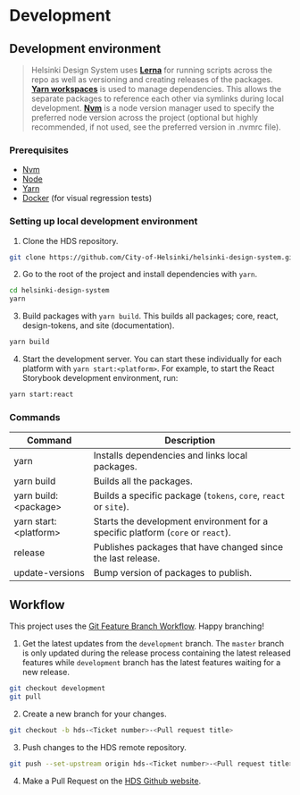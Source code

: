 # Development

## Development environment

> Helsinki Design System uses [**Lerna**](https://lerna.js.org/) for running scripts across the repo as well as versioning and creating releases of the packages. [**Yarn workspaces**](https://yarnpkg.com/lang/en/docs/workspaces/) is used to manage dependencies. This allows the separate packages to reference each other via symlinks during local development. [**Nvm**](https://github.com/nvm-sh/nvm) is a node version manager used to specify the preferred node version across the project (optional but highly recommended, if not used, see the preferred version in .nvmrc file).

### Prerequisites

- [Nvm](https://github.com/nvm-sh/nvm)
- [Node](https://nodejs.org/en/)
- [Yarn](https://yarnpkg.com/)
- [Docker](https://www.docker.com/) (for visual regression tests)

### Setting up local development environment

1. Clone the HDS repository.

```bash
git clone https://github.com/City-of-Helsinki/helsinki-design-system.git
```

2. Go to the root of the project and install dependencies with `yarn`.

```bash
cd helsinki-design-system
yarn
```

3. Build packages with `yarn build`. This builds all packages; core, react, design-tokens, and site (documentation).

```bash
yarn build
```

4. Start the development server. You can start these individually for each platform with `yarn start:<platform>`. For example, to start the React Storybook development environment, run:

```bash
yarn start:react
```

### Commands

| Command                            | Description                                                                        |
| ---------------------------------- | ---------------------------------------------------------------------------------- |
| yarn                               | Installs dependencies and links local packages.                                    |
| yarn build                         | Builds all the packages.                                                           |
| yarn build:\<package>              | Builds a specific package (`tokens`, `core`, `react` or `site`).                   |
| yarn start:\<platform>             | Starts the development environment for a specific platform (`core` or `react`).    |
| release                            | Publishes packages that have changed since the last release.                       |
| update-versions                    | Bump version of packages to publish.                                               |

## Workflow

This project uses the [Git Feature Branch Workflow](https://www.atlassian.com/git/tutorials/comparing-workflows/feature-branch-workflow). Happy branching!

1. Get the latest updates from the `development` branch. The `master` branch is only updated during the release process containing the latest released features while `development` branch has the latest features waiting for a new release. 

```bash
git checkout development
git pull
```

2. Create a new branch for your changes.

```bash
git checkout -b hds-<Ticket number>-<Pull request title>
```

3. Push changes to the HDS remote repository.

```bash
git push --set-upstream origin hds-<Ticket number>-<Pull request title>
```

4. Make a Pull Request on the [HDS Github website](https://github.com/City-of-Helsinki/helsinki-design-system/pulls).
